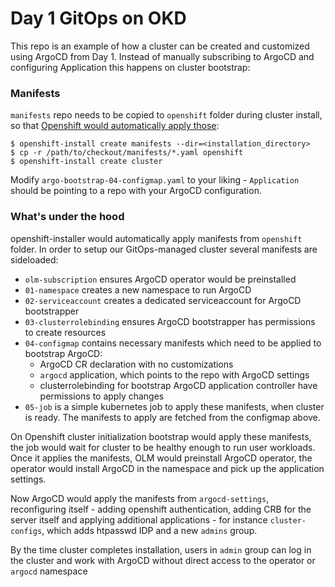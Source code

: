 # Day 1 GitOps on OKD

This repo is an example of how a cluster can be created and customized using ArgoCD from Day 1.
Instead of manually subscribing to ArgoCD and configuring Application this happens on cluster bootstrap:

### Manifests

`manifests` repo needs to be copied to `openshift` folder during cluster install, so that [Openshift would automatically apply those](https://docs.okd.io/latest/installing/install_config/installing-customizing.html#installation-special-config-kargs_installing-customizing):

```
$ openshift-install create manifests --dir=<installation_directory>
$ cp -r /path/to/checkout/manifests/*.yaml openshift
$ openshift-install create cluster
```

Modify `argo-bootstrap-04-configmap.yaml` to your liking - `Application` should be pointing to a repo with your ArgoCD configuration.

### What's under the hood

openshift-installer would automatically apply manifests from `openshift` folder. In order to setup our GitOps-managed cluster several manifests are sideloaded:
* `olm-subscription` ensures ArgoCD operator would be preinstalled
* `01-namespace` creates a new namespace to run ArgoCD
* `02-serviceaccount` creates a dedicated serviceaccount for ArgoCD bootstrapper
* `03-clusterrolebinding` ensures ArgoCD bootstrapper has permissions to create resources
* `04-configmap` contains necessary manifests which need to be applied to bootstrap ArgoCD:
  * ArgoCD CR declaration with no customizations
  * `argocd` application, which points to the repo with ArgoCD settings
  * clusterrolebinding for bootstrap ArgoCD application controller have permissions to apply changes
* `05-job` is a simple kubernetes job to apply these manifests, when cluster is ready. The manifests to apply are fetched from the configmap above.

On Openshift cluster initialization bootstrap would apply these manifests, the job would wait for cluster to be healthy enough to run user workloads. Once it applies the manifests, OLM would preinstall ArgoCD operator, the operator would install ArgoCD in the namespace and pick up the application settings.

Now ArgoCD would apply the manifests from `argocd-settings`, reconfiguring itself - adding openshift authentication, adding CRB for the server itself and applying additional applications - for instance `cluster-configs`, which adds htpasswd IDP and a new `admins` group.

By the time cluster completes installation, users in `admin` group can log in the cluster and work with ArgoCD without direct access to the operator or `argocd` namespace
